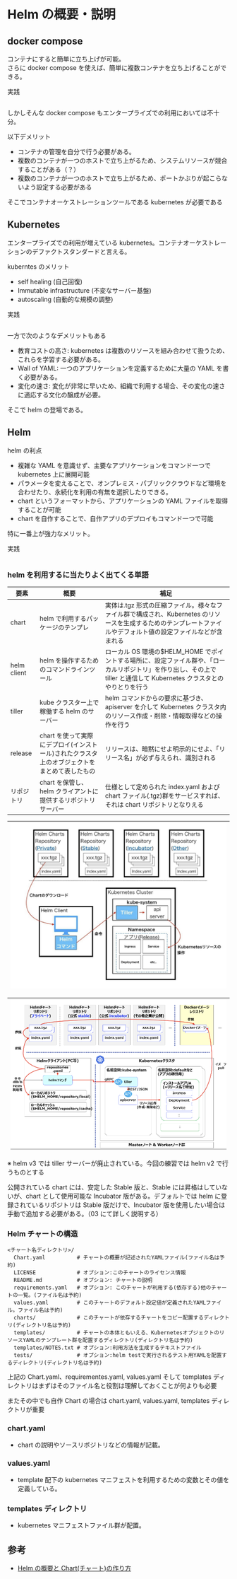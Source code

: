 # Helm の概要・説明

## docker compose

コンテナにすると簡単に立ち上げが可能。  
さらに docker compose を使えば、簡単に複数コンテナを立ち上げることができる。

実践

```

```

しかしそんな docker compose もエンタープライズでの利用においては不十分。

以下デメリット

- コンテナの管理を自分で行う必要がある。
- 複数のコンテナが一つのホストで立ち上がるため、システムリソースが競合することがある（？）
- 複数のコンテナが一つのホストで立ち上がるため、ポートかぶりが起こらないよう設定する必要がある

そこでコンテナオーケストレーションツールである kubernetes が必要である

## Kubernetes

エンタープライズでの利用が増えている kubernetes。コンテナオーケストレーションのデファクトスタンダードと言える。

kuberntes のメリット

- self healing (自己回復)
- Immutable infrastructure (不変なサーバー基盤)
- autoscaling (自動的な規模の調整)

実践

```

```

一方で次のようなデメリットもある

- 教育コストの高さ: kubernetes は複数のリソースを組み合わせて扱うため、これらを学習する必要がある。
- Wall of YAML: 一つのアプリケーションを定義するために大量の YAML を書く必要がある。
- 変化の速さ: 変化が非常に早いため、組織で利用する場合、その変化の速さに適応する文化の醸成が必要。

そこで helm の登場である。

## Helm

helm の利点

- 複雑な YAML を意識せず、主要なアプリケーションをコマンド一つで kubernetes 上に展開可能
- パラメータを変えることで、オンプレミス・パブリッククラウドなど環境を合わせたり、永続化を利用の有無を選択したりできる。
- chart というフォーマットから、アプリケーションの YAML ファイルを取得することが可能
- chart を自作することで、自作アプリのデプロイもコマンド一つで可能

特に一番上が強力なメリット。

実践

```

```

### helm を利用するに当たりよく出てくる単語

| 要素        | 概要                                                                                         | 補足                                                                                                                                                                    |
| ----------- | -------------------------------------------------------------------------------------------- | ----------------------------------------------------------------------------------------------------------------------------------------------------------------------- |
| chart       | helm で利用するパッケージのテンプレ                                                          | 実体は.tgz 形式の圧縮ファイル。様々なファイル群で構成され、Kubernetes のリソースを生成するためのテンプレートファイルやデフォルト値の設定ファイルなどが含まれる          |
| helm client | helm を操作するためのコマンドラインツール                                                    | ローカル OS 環境の$HELM_HOME でポイントする場所に、設定ファイル群や、「ローカルリポジトリ」を作り出し、その上で tiller と通信して Kubernetes クラスタとのやりとりを行う |
| tiller      | kube クラスター上で稼働する helm のサーバー                                                  | helm コマンドからの要求に基づき、apiserver を介して Kubernetes クラスタ内のリソース作成・削除・情報取得などの操作を行う                                                 |
| release     | chart を使って実際にデプロイ(インストール)されたクラスタ上のオブジェクトをまとめて表したもの | リリースは、暗黙にせよ明示的にせよ、「リリース名」が必ず与えられ、識別される                                                                                            |
| リポジトリ  | chart を保管し、 helm クライアントに提供するリポジトリサーバー                               | 仕様として定められた index.yaml および chart ファイル(.tgz)群をサービスすれば、それは chart リポジトリとなりえる                                                        |

|![](image/helm.png)
|:-:|

|![](image/helm2.png)
|:-:|

※ helm v3 では tiller サーバーが廃止されている。今回の練習では helm v2 で行うものとする

公開されている chart には、安定した Stable 版と、Stable には昇格はしていないが、chart として使用可能な Incubator 版がある。デフォルトでは helm に登録されているリポジトリは Stable 版だけで、Incubator 版を使用したい場合は手動で追加する必要がある。（03 にて詳しく説明する）

### Helm チャートの構造

```
<チャート名ディレクトリ>/
  Chart.yaml          # チャートの概要が記述されたYAMLファイル(ファイル名は予約)
  LICENSE             # オプション:このチャートのライセンス情報
  README.md           # オプション: チャートの説明
  requirements.yaml   # オプション: このチャートが利用する(依存する)他のチャートの一覧。(ファイル名は予約)
  values.yaml         # このチャートのデフォルト設定値が定義されたYAMLファイル。ファイル名は予約)
  charts/             # このチャートが依存するチャートをコピー配置するディレクトリ(ディレクトリ名は予約)
  templates/          # チャートの本体ともいえる、KubernetesオブジェクトのリソースYAMLのテンプレート群を配置するディレクトリ(ディレクトリ名は予約)
  templates/NOTES.txt # オプション:利用方法を生成するテキストファイル
  tests/              # オプション:helm testで実行されるテスト用YAMLを配置するディレクトリ(ディレクトリ名は予約)
```

上記の Chart.yaml、requirementes.yaml, values.yaml そして templates ディレクトリはまずはそのファイル名と役割は理解しておくことが何よりも必要

またその中でも自作 Chart の場合は chart.yaml, values.yaml, templates ディレクトリが重要

### chart.yaml

- chart の説明やソースリポジトリなどの情報が記載。

### values.yaml

- template 配下の kubernetes マニフェストを利用するための変数とその値を定義している。

### templates ディレクトリ

- kubernetes マニフェストファイル群が配置。

## 参考

- [Helm の概要と Chart(チャート)の作り方](https://qiita.com/thinksphere/items/5f3e918015cf4e63a0bc)
